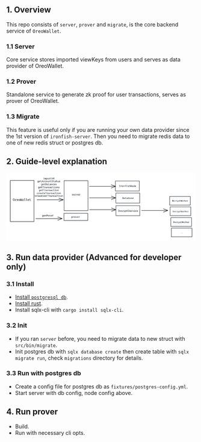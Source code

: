 ## 1. Overview

This repo consists of `server`, `prover` and `migrate`, is the core backend service of `OreoWallet`.

### 1.1 Server
Core service stores imported viewKeys from users and serves as data provider of OreoWallet.

### 1.2 Prover
Standalone service to generate zk proof for user transactions, serves as prover of OreoWallet.

### 1.3 Migrate
This feature is useful only if you are running your own data provider since the 1st version of `ironfish-server`. Then you need to migrate redis data to one of new redis struct or postgres db.

## 2. Guide-level explanation

![basic arch](assets/arch_v2.png)

## 3. Run data provider (Advanced for developer only)

### 3.1 Install

- [Install `postgresql db`](https://www.postgresql.org/download/).
- [Install rust](https://www.rust-lang.org/tools/install).
- Install sqlx-cli with `cargo install sqlx-cli`.
  
### 3.2 Init

- If you ran `server` before, you need to migrate data to new struct with `src/bin/migrate`. 
- Init postgres db with `sqlx database create` then create table with `sqlx migrate run`, check `migrations` directory for details.

### 3.3 Run with postgres db

- Create a config file for postgres db as `fixtures/postgres-config.yml`.
- Start server with db config, node config above.

## 4. Run prover

- Build.
- Run with necessary cli opts.